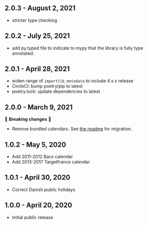 ## 2.0.3 - August 2, 2021
- stricter type checking

## 2.0.2 - July 25, 2021
- add py.typed file to indicate to mypy that the library is fully type annotated.

## 2.0.1 - April 28, 2021
- widen range of `importlib_metadata` to include 4.x.x release
- CircleCI: bump poetry/pip to latest
- poetry.lock: update dependencies to latest

## 2.0.0 - March 9, 2021

🚨 **Breaking changes** 🚨

- Remove bundled calendars. See [the readme](README.md#version-200-breaking-changes) for migration.

## 1.0.2 - May 5, 2020

- Add 2011-2012 Bacs calendar
- Add 2013-2017 Targetfrance calendar

## 1.0.1 - April 30, 2020

- Correct Danish public holidays

## 1.0.0 - April 20, 2020

- Initial public release
